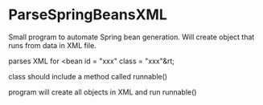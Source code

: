 # ParseSpringBeansXML

Small program to automate Spring bean generation. Will create object that runs from data in XML file.

parses XML for &lt;bean id = "xxx"  class = "xxx"&rt;

class should include a method called runnable()

program will create all objects in XML and run runnable()
